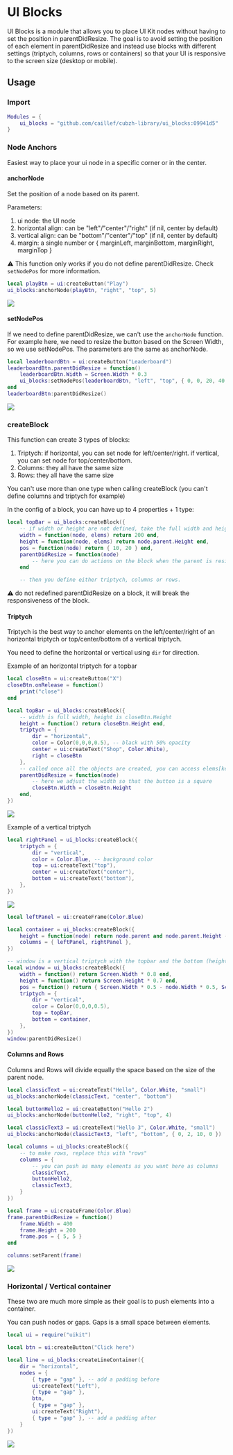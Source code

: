 # UI Blocks

UI Blocks is a module that allows you to place UI Kit nodes without having to set the position in parentDidResize. The goal is to avoid setting the position of each element in parentDidResize and instead use blocks with different settings (triptych, columns, rows or containers) so that your UI is responsive to the screen size (desktop or mobile).

## Usage

### Import

```lua
Modules = {
	ui_blocks = "github.com/caillef/cubzh-library/ui_blocks:09941d5"
}
```

### Node Anchors

Easiest way to place your ui node in a specific corner or in the center.

#### anchorNode

Set the position of a node based on its parent.

Parameters:
1) ui node: the UI node
2) horizontal align: can be "left"/"center"/"right" (if nil, center by default)
3) vertical align: can be "bottom"/"center"/"top" (if nil, center by default)
4) margin: a single number or { marginLeft, marginBottom, marginRight, marginTop }

⚠️ This function only works if you do not define parentDidResize. Check `setNodePos` for more information.

```lua
local playBtn = ui:createButton("Play")
ui_blocks:anchorNode(playBtn, "right", "top", 5)
```

![](media/anchor1.png)

#### setNodePos

If we need to define parentDidResize, we can't use the `anchorNode` function. For example here, we need to resize the button based on the Screen Width, so we use setNodePos. The parameters are the same as anchorNode.

```lua
local leaderboardBtn = ui:createButton("Leaderboard")
leaderboardBtn.parentDidResize = function()
    leaderboardBtn.Width = Screen.Width * 0.3
    ui_blocks:setNodePos(leaderboardBtn, "left", "top", { 0, 0, 20, 40 }) -- 20 margin left, 40 margin top
end
leaderboardBtn:parentDidResize()
```

![](media/anchor2.png)

### createBlock

This function can create 3 types of blocks:

1) Triptych: if horizontal, you can set node for left/center/right. if vertical, you can set node for top/center/bottom.
2) Columns: they all have the same size
3) Rows: they all have the same size

You can't use more than one type when calling createBlock (you can't define columns and triptych for example)

In the config of a block, you can have up to 4 properties + 1 type:
```lua
local topBar = ui_blocks:createBlock({
    -- if width or height are not defined, take the full width and height of the parent
    width = function(node, elems) return 200 end,
    height = function(node, elems) return node.parent.Height end,
    pos = function(node) return { 10, 20 } end,
    parentDidResize = function(node)
        -- here you can do actions on the block when the parent is resized (no need to handle pos or size of the block)
    end

    -- then you define either triptych, columns or rows.
```

⚠️ do not redefined parentDidResize on a block, it will break the responsiveness of the block.

#### Triptych

Triptych is the best way to anchor elements on the left/center/right of an horizontal triptych or top/center/bottom of a vertical triptych.

You need to define the horizontal or vertical using `dir` for direction.

Example of an horizontal triptych for a topbar
```lua
local closeBtn = ui:createButton("X")
closeBtn.onRelease = function()
    print("close")
end

local topBar = ui_blocks:createBlock({
    -- width is full width, height is closeBtn.Height
    height = function() return closeBtn.Height end,
    triptych = {
        dir = "horizontal",
        color = Color(0,0,0,0.5), -- black with 50% opacity
        center = ui:createText("Shop", Color.White),
        right = closeBtn
    },
    -- called once all the objects are created, you can access elems[key]
    parentDidResize = function(node)
        -- here we adjust the width so that the button is a square
        closeBtn.Width = closeBtn.Height
    end,
})
```

![](media/triptych.png)

Example of a vertical triptych
```lua
local rightPanel = ui_blocks:createBlock({
    triptych = {
        dir = "vertical",
        color = Color.Blue, -- background color
        top = ui:createText("top"),
        center = ui:createText("center"),
        bottom = ui:createText("bottom"),
    },
})
```

![](media/triptych2.png)

```lua
local leftPanel = ui:createFrame(Color.Blue)

local container = ui_blocks:createBlock({
    height = function(node) return node.parent and node.parent.Height - topBar.Height or 0 end,
    columns = { leftPanel, rightPanel },
})

-- window is a vertical triptych with the topbar and the bottom (height of bottom is computed above)
local window = ui_blocks:createBlock({
    width = function() return Screen.Width * 0.8 end,
    height = function() return Screen.Height * 0.7 end,
    pos = function() return { Screen.Width * 0.5 - node.Width * 0.5, Screen.Height * 0.5 - node.Height * 0.5 } end,
    triptych = {
        dir = "vertical",
        color = Color(0,0,0,0.5),
        top = topBar,
        bottom = container,
    },
})
window:parentDidResize()
```

#### Columns and Rows

Columns and Rows will divide equally the space based on the size of the parent node.

```lua
local classicText = ui:createText("Hello", Color.White, "small")
ui_blocks:anchorNode(classicText, "center", "bottom")

local buttonHello2 = ui:createButton("Hello 2")
ui_blocks:anchorNode(buttonHello2, "right", "top", 4)

local classicText3 = ui:createText("Hello 3", Color.White, "small")
ui_blocks:anchorNode(classicText3, "left", "bottom", { 0, 2, 10, 0 })

local columns = ui_blocks:createBlock({
    -- to make rows, replace this with "rows"
    columns = {
        -- you can push as many elements as you want here as columns
        classicText,
        buttonHello2,
        classicText3,
    }
})

local frame = ui:createFrame(Color.Blue)
frame.parentDidResize = function()
    frame.Width = 400
    frame.Height = 200
    frame.pos = { 5, 5 }
end

columns:setParent(frame)
```

![](media/horizontal.png)

### Horizontal / Vertical container

These two are much more simple as their goal is to push elements into a container.

You can push nodes or gaps. Gaps is a small space between elements.

```lua
local ui = require("uikit")

local btn = ui:createButton("Click here")

local line = ui_blocks:createLineContainer({
    dir = "horizontal",
    nodes = {
        { type = "gap" }, -- add a padding before
        ui:createText("Left"),
        { type = "gap" },
        btn,
        { type = "gap" },
        ui:createText("Right"),
        { type = "gap" }, -- add a padding after
    }
})
```

![](media/container.png)